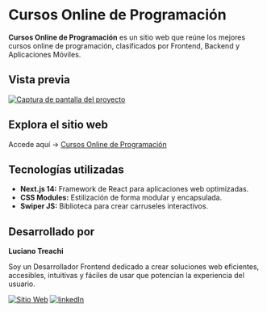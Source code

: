 # Cursos Online de Programación

**Cursos Online de Programación** es un sitio web que reúne los mejores cursos online de programación, clasificados por Frontend, Backend y Aplicaciones Móviles.

## Vista previa

[![Captura de pantalla del proyecto](https://i.postimg.cc/SsbTTCPB/website.jpg)](https://postimg.cc/5HpSjYbg)

## Explora el sitio web

Accede aquí → [Cursos Online de Programación](https://cursosonlinedeprogramacion.vercel.app/)

## Tecnologías utilizadas

- **Next.js 14:** Framework de React para aplicaciones web optimizadas.
- **CSS Modules:** Estilización de forma modular y encapsulada.
- **Swiper JS:** Biblioteca para crear carruseles interactivos.

## Desarrollado por

**Luciano Treachi**

Soy un Desarrollador Frontend dedicado a crear soluciones web eficientes, accesibles, intuitivas y fáciles de usar que potencian la experiencia del usuario.

[![Sitio Web](https://img.shields.io/badge/Sitio_Web-black?style=for-the-badge&logoColor=white)](https://lucianotreachi.vercel.app/)
[![linkedIn](https://img.shields.io/badge/LinkedIn-0077B5?style=for-the-badge&logoColor=white)](https://www.linkedin.com/in/luciano-treachi/)
